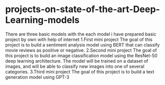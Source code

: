 # projects-on-state-of-the-art-Deep-Learning-models
There are three basic models with the each model i have prepared basic project by own with help of internet
1.First mini project
The goal of this project is to build a sentiment analysis model using BERT that can classify movie reviews as positive or negative.
2.Second mini project
The goal of this project is to build an image classification model using the ResNet-50 deep learning architecture. The model will be trained on a dataset of images, and will be able to classify new images into one of several categories.
3.Third mini project 
The goal of this project is to build a text generation model using GPT-3
